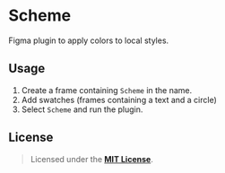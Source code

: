 # Scheme

Figma plugin to apply colors to local styles.


## Usage

1. Create a frame containing `Scheme` in the name.
2. Add swatches (frames containing a text and a circle)
3. Select `Scheme` and run the plugin.


## License

> Licensed under the [**MIT License**](https://en.wikipedia.org/wiki/MIT_License).